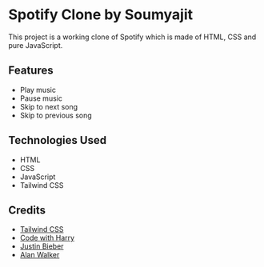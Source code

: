 # Spotify Clone by Soumyajit

This project is a working clone of Spotify which is made of HTML, CSS and pure JavaScript.

## Features

- Play music
- Pause music
- Skip to next song
- Skip to previous song

## Technologies Used

- HTML
- CSS
- JavaScript
- Tailwind CSS

## Credits

- [Tailwind CSS](https://tailwindcss.com/)
- [Code with Harry](https://www.youtube.com/watch?v=ANzPM5-lwXc&list=PLu0W_9lII9aiQiOwthuSvinxoflmhRxM3&index=1)
- [Justin Bieber](https://www.youtube.com/channel/UCIwFjwMjI0y7PDBVEO9-bkQ)
- [Alan Walker](https://www.youtube.com/@Alanwalkermusic)
